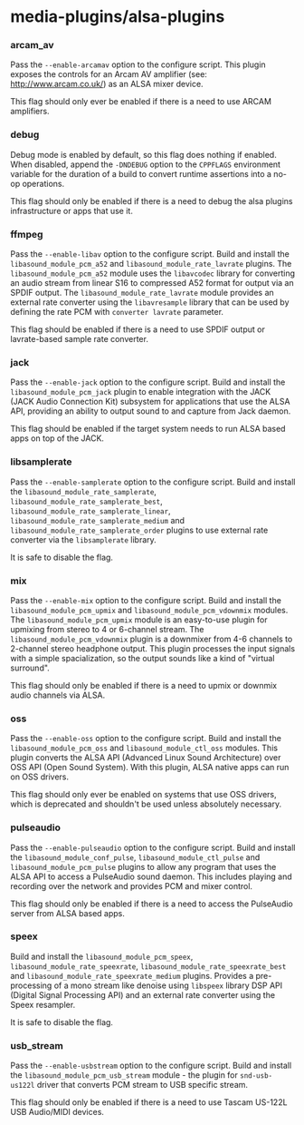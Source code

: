 # media-plugins/alsa-plugins

### arcam_av
Pass the `--enable-arcamav` option to the configure script. This plugin exposes the controls for an Arcam AV amplifier (see: http://www.arcam.co.uk/) as an ALSA mixer device.

This flag should only ever be enabled if there is a need to use ARCAM amplifiers.

### debug
Debug mode is enabled by default, so this flag does nothing if enabled. When disabled, append the `-DNDEBUG` option to the `CPPFLAGS` environment variable for the duration of a build to convert runtime assertions into a no-op operations.

This flag should only be enabled if there is a need to debug the alsa plugins infrastructure or apps that use it.

### ffmpeg
Pass the `--enable-libav` option to the configure script. Build and install the `libasound_module_pcm_a52` and `libasound_module_rate_lavrate` plugins. The `libasound_module_pcm_a52` module uses the `libavcodec` library for converting an audio stream from linear S16 to compressed A52 format for output via an SPDIF output. The `libasound_module_rate_lavrate` module provides an external rate converter using the `libavresample` library that can be used by defining the rate PCM with `converter lavrate` parameter.

This flag should be enabled if there is a need to use SPDIF output or lavrate-based sample rate converter.

### jack
Pass the `--enable-jack` option to the configure script. Build and install the `libasound_module_pcm_jack` plugin to enable integration with the JACK (JACK Audio Connection Kit) subsystem for applications that use the ALSA API, providing an ability to output sound to and capture from Jack daemon.

This flag should be enabled if the target system needs to run ALSA based apps on top of the JACK.

### libsamplerate
Pass the `--enable-samplerate` option to the configure script. Build and install the `libasound_module_rate_samplerate`, `libasound_module_rate_samplerate_best`, `libasound_module_rate_samplerate_linear`, `libasound_module_rate_samplerate_medium` and `libasound_module_rate_samplerate_order` plugins to use external rate converter via the `libsamplerate` library.

It is safe to disable the flag.

### mix
Pass the `--enable-mix` option to the configure script. Build and install the `libasound_module_pcm_upmix` and `libasound_module_pcm_vdownmix` modules. The `libasound_module_pcm_upmix` module is an easy-to-use plugin for upmixing from stereo to 4 or 6-channel stream. The `libasound_module_pcm_vdownmix` plugin is a downmixer from 4-6 channels to 2-channel stereo headphone output. This plugin processes the input signals with a simple spacialization, so the output sounds like a kind of "virtual surround".

This flag should only be enabled if there is a need to upmix or downmix audio channels via ALSA.

### oss
Pass the `--enable-oss` option to the configure script. Build and install the `libasound_module_pcm_oss` and `libasound_module_ctl_oss` modules. This plugin converts the ALSA API (Advanced Linux Sound Architecture) over OSS API (Open Sound System). With this plugin, ALSA native apps can run on OSS drivers.

This flag should only ever be enabled on systems that use OSS drivers, which is deprecated and shouldn't be used unless absolutely necessary.

### pulseaudio
Pass the `--enable-pulseaudio` option to the configure script. Build and install the `libasound_module_conf_pulse`, `libasound_module_ctl_pulse` and `libasound_module_pcm_pulse` plugins to allow any program that uses the ALSA API to access a PulseAudio sound daemon. This includes playing and recording over the network and provides PCM and mixer control.

This flag should only be enabled if there is a need to access the PulseAudio server from ALSA based apps.

### speex
Build and install the `libasound_module_pcm_speex`, `libasound_module_rate_speexrate`, `libasound_module_rate_speexrate_best` and `libasound_module_rate_speexrate_medium` plugins. Provides a pre-processing of a mono stream like denoise using `libspeex` library DSP API (Digital Signal Processing API) and an external rate converter using the Speex resampler.

It is safe to disable the flag.

### usb_stream
Pass the `--enable-usbstream` option to the configure script. Build and install the `libasound_module_pcm_usb_stream` module - the plugin for `snd-usb-us122l` driver that converts PCM stream to USB specific stream.

This flag should only be enabled if there is a need to use Tascam US-122L USB Audio/MIDI devices.
